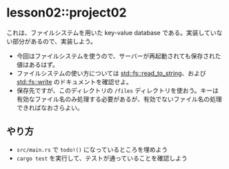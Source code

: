 # lesson02::project02

これは、ファイルシステムを用いた key-value database である。実装していない部分があるので、実装しよう。

- 今回はファイルシステムを使うので、サーバーが再起動されても保存された値はあるはず。
- ファイルシステムの使い方については [std::fs::read_to_string](https://doc.rust-lang.org/std/fs/fn.read_to_string.html)、および [std::fs::write](https://doc.rust-lang.org/std/fs/fn.write.html) のドキュメントを確認せよ。
- 保存先ですが、このディレクトリの `/files` ディレクトリを使おう。キーは有効なファイル名のみ処理する必要があるが、有効でないファイル名の処理できればなおさらよい。

## やり方

- `src/main.rs` で `todo!()` になっているところを埋めよう
- `cargo test` を実行して、テストが通っていることを確認しよう
